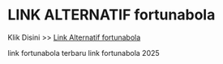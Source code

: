 # LINK ALTERNATIF fortunabola

Klik Disini >> <a href="https://linksto.pages.dev/">Link Alternatif fortunabola </a>

link fortunabola terbaru
link fortunabola 2025
